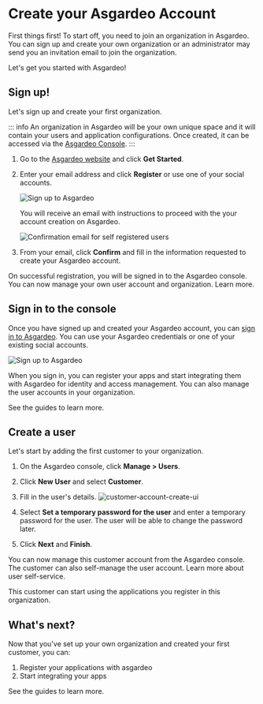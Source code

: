 # Create your Asgardeo Account

First things first! To start off, you need to join an organization in Asgardeo. You can sign up and create your own organization or an administrator may send you an invitation email to join the organization.

Let's get you started with Asgardeo!

## Sign up!

Let's sign up and create your first organization.

::: info
An organization in Asgardeo will be your own unique space and it will contain your users and application configurations. Once created, it can be accessed via the [Asgardeo Console](https://console.asgardeo.io/).
:::

1. Go to the [Asgardeo website](https://wso2.com/asgardeo/) and click **Get Started**.

2. Enter your email address and click **Register** or use one of your social accounts.

    <img :src="$withBase('/assets/img/guides/get-started/sign-up-to-asgardeo.png')" alt="Sign up to Asgardeo">

    You will receive an email with instructions to proceed with the your account creation on Asgardeo.

    <img :src="$withBase('/assets/img/guides/get-started/confirmation-email-for-self-register.png')" alt="Confirmation email for self registered users">

3. From your email, click **Confirm** and fill in the information requested to create your Asgardeo account. 

On successful registration, you will be signed in to the Asgardeo console. You can now manage your own user account and organization. <a :href="$withBase('/guides/your-asgardeo/')">Learn more</a>.

## Sign in to the console

Once you have signed up and created your Asgardeo account, you can [sign in to Asgardeo](https://console.asgardeo.io/). You can use your Asgardeo credentials or one of your existing social accounts.

<img :src="$withBase('/assets/img/guides/get-started/sign-in-to-asgardeo.png')" alt="Sign up to Asgardeo">

When you sign in, you can register your apps and start integrating them with Asgardeo for identity and access management. You can also manage the user accounts in your organization. 

See the <a :href="$withBase('/guides/')">guides</a> to learn more.

## Create a user

Let's start by adding the first customer to your organization.

1. On the Asgardeo console, click **Manage > Users**.
2. Click **New User** and select **Customer**.
3. Fill in the user's details.
    <img :src="$withBase('/assets/img/guides/get-started/create-customer-account.png')" alt="customer-account-create-ui">
4. Select **Set a temporary password for the user** and enter a temporary password for the user. The user will be able to change the password later.

6. Click **Next** and **Finish**.

You can now manage this customer account from the Asgardeo console. The customer can also self-manage the user account. Learn more about <a :href="$withBase('/guides/user-self-service/')">user self-service</a>.

This customer can start using the applications you register in this organization.

## What's next?

Now that you've set up your own organization and created your first customer, you can:

1. <a :href="$withBase('/guides/applications/')">Register your applications with asgardeo</a>
2. <a :href="$withBase('/get-started/start-integrating-apps/')">Start integrating your apps</a>

See the <a :href="$withBase('/guides/')">guides</a> to learn more.